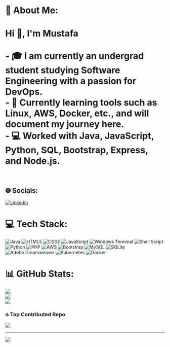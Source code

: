 # 💫 About Me:
# Hi 👋, I'm Mustafa<br><br>- 🎓 I am currently an undergrad student studying **Software Engineering** with a passion for **DevOps**.<br>- 🚀 Currently learning tools such as **Linux**, **AWS**, **Docker**, etc., and will document my journey here.<br>- 💻 Worked with **Java**, **JavaScript**, **Python**, **SQL**, **Bootstrap**, **Express**, and **Node.js**.<br><br>


## 🌐 Socials:
[![LinkedIn](https://img.shields.io/badge/LinkedIn-%230077B5.svg?logo=linkedin&logoColor=white)](www.linkedin.com/in/mustafa-mirreh100) 

# 💻 Tech Stack:
![Java](https://img.shields.io/badge/java-%23ED8B00.svg?style=for-the-badge&logo=openjdk&logoColor=white) ![HTML5](https://img.shields.io/badge/html5-%23E34F26.svg?style=for-the-badge&logo=html5&logoColor=white) ![CSS3](https://img.shields.io/badge/css3-%231572B6.svg?style=for-the-badge&logo=css3&logoColor=white) ![JavaScript](https://img.shields.io/badge/javascript-%23323330.svg?style=for-the-badge&logo=javascript&logoColor=%23F7DF1E) ![Windows Terminal](https://img.shields.io/badge/Windows%20Terminal-%234D4D4D.svg?style=for-the-badge&logo=windows-terminal&logoColor=white) ![Shell Script](https://img.shields.io/badge/shell_script-%23121011.svg?style=for-the-badge&logo=gnu-bash&logoColor=white) ![Python](https://img.shields.io/badge/python-3670A0?style=for-the-badge&logo=python&logoColor=ffdd54) ![PHP](https://img.shields.io/badge/php-%23777BB4.svg?style=for-the-badge&logo=php&logoColor=white) ![AWS](https://img.shields.io/badge/AWS-%23FF9900.svg?style=for-the-badge&logo=amazon-aws&logoColor=white) ![Bootstrap](https://img.shields.io/badge/bootstrap-%238511FA.svg?style=for-the-badge&logo=bootstrap&logoColor=white) ![MySQL](https://img.shields.io/badge/mysql-4479A1.svg?style=for-the-badge&logo=mysql&logoColor=white) ![SQLite](https://img.shields.io/badge/sqlite-%2307405e.svg?style=for-the-badge&logo=sqlite&logoColor=white) ![Adobe Dreamweaver](https://img.shields.io/badge/Adobe%20Dreamweaver-FF61F6.svg?style=for-the-badge&logo=Adobe%20Dreamweaver&logoColor=white) ![Kubernetes](https://img.shields.io/badge/kubernetes-%23326ce5.svg?style=for-the-badge&logo=kubernetes&logoColor=white) ![Docker](https://img.shields.io/badge/docker-%230db7ed.svg?style=for-the-badge&logo=docker&logoColor=white)
# 📊 GitHub Stats:
![](https://github-readme-stats.vercel.app/api/top-langs?username=mustafa12z&show_icons=true&locale=en&layout=compact)<br/>
![](https://github-readme-stats.vercel.app/api?username=mustafa12z&show_icons=true&locale=en)<br/>
![](https://github-readme-streak-stats.herokuapp.com/?user=mustafa12z&)

### 🔝 Top Contributed Repo
![](https://github-contributor-stats.vercel.app/api?username=mustafa12z&limit=5&theme=dark&combine_all_yearly_contributions=true)

---
[![](https://visitcount.itsvg.in/api?id=mustafa12z&icon=0&color=0)](https://visitcount.itsvg.in)

